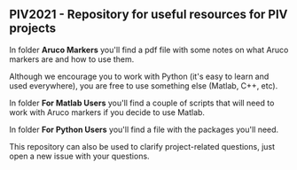## PIV2021 - Repository for useful resources for PIV projects 

In folder **Aruco Markers** you'll find a pdf file with some notes on what Aruco markers are and how to use them.

Although we encourage you to work with Python (it's easy to learn and used everywhere), you are free to use something else (Matlab, C++, etc). 

In folder **For Matlab Users** you'll find a couple of scripts that will need to work with Aruco markers if you decide to use Matlab.

In folder **For Python Users** you'll find a file with the packages you'll need.

This repository can also be used to clarify project-related questions, just open a new issue with your questions. 
